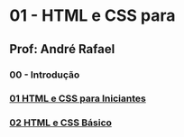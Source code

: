 # 01 - HTML e CSS para 

## Prof: André Rafael

### 00 - Introdução

### [01 HTML e CSS para Iniciantes]()

### [02 HTML e CSS Básico]()